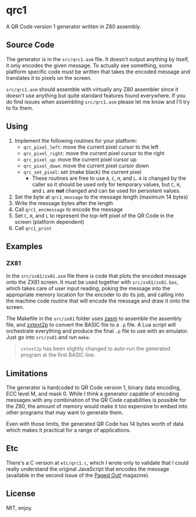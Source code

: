# qrc1

A QR Code version 1 generator written in Z80 assembly.

## Source Code

The generator is in the `src/qrc1.asm` file. It doesn't output anything by itself, it only encodes the given message. To actually see something, some platform specific code must be written that takes the encoded message and translates it to pixels on the screen.

`src/qrc1.asm` should assemble with virtually any Z80 assembler since it doesn't use anything but quite standard features found everywhere. If you do find issues when assembling `src/qrc1.asm` please let me know and I'll try to fix them.

## Using

1. Implement the following routines for your platform:
    * `qrc_pixel_left`: move the current pixel cursor to the left
    * `qrc_pixel_right`: move the current pixel cursor to the right
    * `qrc_pixel_up`: move the current pixel cursor up
    * `qrc_pixel_down`: move the current pixel cursor down
    * `qrc_set_pixel`: set (make black) the current pixel
        * These routines are free to use `A`, `C`, `H`, and `L`. `A` is changed by the caller so it should be used only for temporary values, but `C`, `H`, and `L` are **not** changed and can be used for persistent values.
1. Set the byte at `qrc1_message` to the message length (maximum 14 bytes)
1. Write the message bytes after the length
1. Call `qrc1_encmessage` to encode the message
1. Set `C`, `H`, and `L` to represent the top-left pixel of the QR Code in the screen (platform dependent)
1. Call `qrc1_print`

## Examples

### ZX81

In the `src/zx81/zx81.asm` file there is code that plots the encoded message onto the ZX81 screen. It must be used together with `src/zx81/zx81.bas`, which takes care of user input reading, poking the message into the appropriate memory location for the encoder to do its job, and calling into the machine code routine that will encode the message and draw it onto the screen.

The Makefile in the `src/zx81` folder uses [zasm](https://k1.spdns.de/Develop/Projects/zasm/) to assemble the assembly file, and [zxtext2p](http://freestuff.grok.co.uk/zxtext2p/index.html) to convert the BASIC file to a `.p` file. A Lua script will orchestrate everything and produce the final `.p` file to use with an emulator. Just go into `src/zx81` and run `make`.

> `zxtext2p` has been slightly changed to auto-run the generated program at the first BASIC line.

## Limitations

The generator is hardcoded to QR Code version 1, binary data encoding, ECC level M, and mask 0. While I think a generator capable of encoding messages with any combination of the QR Code capabilities is possible for the Z80, the amount of memory would make it too expensive to embed into other programs that may want to generate them.

Even with those limits, the generated QR Code has 14 bytes worth of data which makes it practical for a range of applications.

## Etc

There's a C version at `etc/qrc1.c`, which I wrote only to validate that I could really understand the original JavaScript that encodes the message (available in the second issue of the [Paged Out!](https://pagedout.institute/) magazine).

## License

MIT, enjoy.

